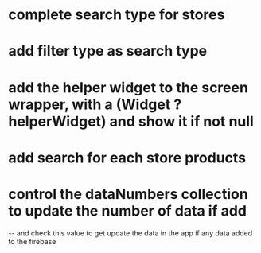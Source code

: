 # complete search type for stores

# add filter type as search type

# add the helper widget to the screen wrapper, with a (Widget ?helperWidget) and show it if not null

# add search for each store products

# control the dataNumbers collection to update the number of data if add

-- and check this value to get update the data in the app if any data added to the firebase
